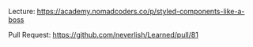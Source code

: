 Lecture: https://academy.nomadcoders.co/p/styled-components-like-a-boss

Pull Request: https://github.com/neverlish/Learned/pull/81
